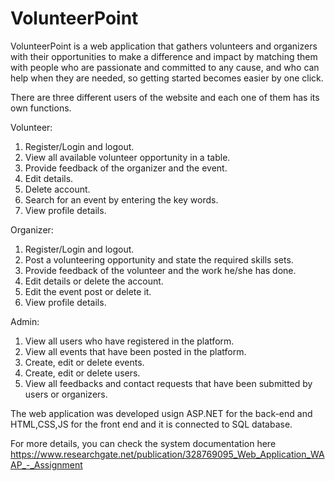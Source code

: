 # VolunteerPoint

VolunteerPoint is a web application that gathers volunteers and organizers with their opportunities to make a difference and impact by matching them with people who are passionate and committed to any cause, and who can help when they are needed, so getting started becomes easier by one click.

There are three different users of the website and each one of them has its own functions. 

Volunteer: 

1.  Register/Login and logout.
2.	View all available volunteer opportunity in a table.
3.	Provide feedback of the organizer and the event. 
4.	Edit details. 
5.	Delete account. 
6.	Search for an event by entering the key words. 
7.	View profile details. 

Organizer: 

1.	Register/Login and logout.
2.	Post a volunteering opportunity and state the required skills sets.
3.	Provide feedback of the volunteer and the work he/she has done.
4.	Edit details or delete the account. 
5.	Edit the event post or delete it. 
6.	View profile details.

Admin:

1.  View all users who have registered in the platform. 
2.	View all events that have been posted in the platform.  
3.	Create, edit or delete events. 
4.	Create, edit or delete users. 
5.	View all feedbacks and contact requests that have been submitted by users or organizers.  

The web application was developed usign ASP.NET for the back-end and HTML,CSS,JS for the front end and it is connected to SQL database. 

For more details, you can check the system documentation here
https://www.researchgate.net/publication/328769095_Web_Application_WAAP_-_Assignment
